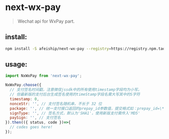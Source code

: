 # next-wx-pay
> Wechat api for WxPay part.


## install:
```bash
npm install -S afeiship/next-wx-pay --registry=https://registry.npm.taobao.org
```

## usage:
```js
import NxWxPay from 'next-wx-pay';

NxWxPay.choose({
  // 支付签名时间戳，注意微信jssdk中的所有使用timestamp字段均为小写。
  // 但最新版的支付后台生成签名使用的timeStamp字段名需大写其中的S字符
  timestamp: 0, 
  nonceStr: '', // 支付签名随机串，不长于 32 位
  package: '', // 统一支付接口返回的prepay_id参数值，提交格式如：prepay_id=\*\*\*）
  signType: '', // 签名方式，默认为'SHA1'，使用新版支付需传入'MD5'
  paySign: '', // 支付签名
}).then(({ status, code })=>{
  // codes goes here!
});

```
